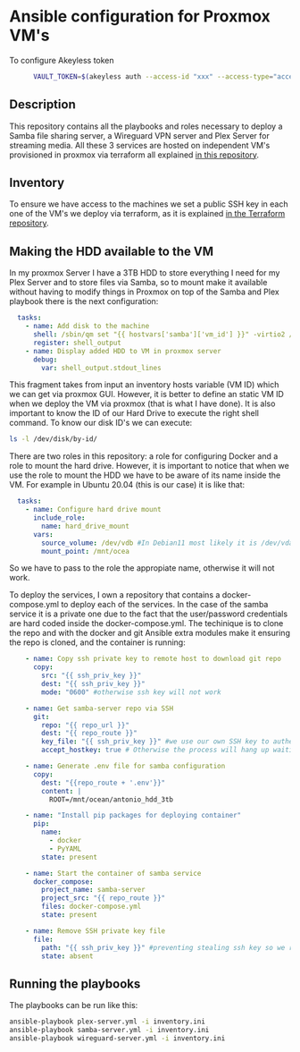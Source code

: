 # Ansible configuration for Proxmox VM's

To configure Akeyless token
```bash
      VAULT_TOKEN=$(akeyless auth --access-id "xxx" --access-type="access_key" --access-key "xxx" --json true | awk '/token/ { gsub(/[",]/,"",$2); print $2}' > ~/.vault-token)
```

## Description
This repository contains all the playbooks and roles necessary to deploy a Samba file sharing server, a Wireguard VPN server and Plex Server for streaming media. All these 3 services are hosted on independent VM's provisioned in proxmox via terraform all explained [in this repository](https://github.com/AntonioBriPerez/proxmox-terraform). 

## Inventory
To ensure we have access to the machines we set a public SSH key in each one of the VM's we deploy via terraform, as it is explained [in the Terraform repository](https://github.com/AntonioBriPerez/proxmox-terraform). 
## Making the HDD available to the VM
In my proxmox Server I have a 3TB HDD to store everything I need for my Plex Server and to store files via Samba, so to mount make it available without having to modify things in Proxmox on top of the Samba and Plex playbook there is the next configuration: 

``` yaml
  tasks:
    - name: Add disk to the machine
      shell: /sbin/qm set "{{ hostvars['samba']['vm_id'] }}" -virtio2 /dev/disk/by-id/ata-ST3000DM001-1CH166_Z1F4C8RS-part2
      register: shell_output
    - name: Display added HDD to VM in proxmox server
      debug:
        var: shell_output.stdout_lines
```
This fragment takes from input an inventory hosts variable (VM ID) which we can get via proxmox GUI. However, it is better to define an static VM ID when we deploy the VM via proxmox (that is what I have done). It is also important to know the ID of our Hard Drive to execute the right shell command. To know our disk ID's we can execute: 
```bash
ls -l /dev/disk/by-id/
```
There are two roles in this repository: a role for configuring Docker and a role to mount the hard drive. However, it is important to notice that when we use the role to mount the HDD we have to be aware of its name inside the VM. For example in Ubuntu 20.04 (this is our case) it is like that: 

```yaml
  tasks:
    - name: Configure hard drive mount
      include_role:
        name: hard_drive_mount
      vars:
        source_volume: /dev/vdb #In Debian11 most likely it is /dev/vda
        mount_point: /mnt/ocea
```
So we have to pass to the role the appropiate name, otherwise it will not work. 

To deploy the services, I own a repository that contains a docker-compose.yml to deploy each of the services. In the case of the samba service it is a private one due to the fact that the user/password credentials are hard coded inside the docker-compose.yml. The techinique is to clone the repo and with the docker and git Ansible extra modules make it ensuring the repo is cloned, and the container is running: 

```yaml
    - name: Copy ssh private key to remote host to download git repo
      copy:
        src: "{{ ssh_priv_key }}"
        dest: "{{ ssh_priv_key }}"
        mode: "0600" #otherwise ssh key will not work

    - name: Get samba-server repo via SSH
      git:
        repo: "{{ repo_url }}"
        dest: "{{ repo_route }}"
        key_file: "{{ ssh_priv_key }}" #we use our own SSH key to authenticate against github
        accept_hostkey: true # Otherwise the process will hang up waiting for verificate the remote host

    - name: Generate .env file for samba configuration
      copy:
        dest: "{{repo_route + '.env'}}"
        content: |
          ROOT=/mnt/ocean/antonio_hdd_3tb

    - name: "Install pip packages for deploying container"
      pip:
        name:
          - docker
          - PyYAML
        state: present

    - name: Start the container of samba service
      docker_compose:
        project_name: samba-server
        project_src: "{{ repo_route }}"
        files: docker-compose.yml
        state: present

    - name: Remove SSH private key file
      file:
        path: "{{ ssh_priv_key }}" #preventing stealing ssh key so we remove it
        state: absent

```

## Running the playbooks
The playbooks can be run like this: 

```bash
ansible-playbook plex-server.yml -i inventory.ini
ansible-playbook samba-server.yml -i inventory.ini
ansible-playbook wireguard-server.yml -i inventory.ini

```